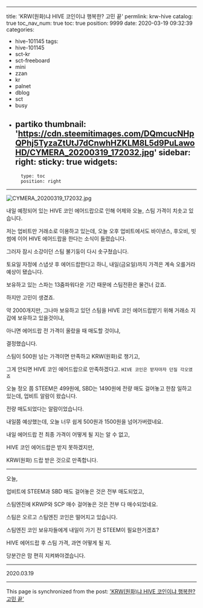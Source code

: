 
---
title: 'KRW(원화)냐 HIVE 코인이냐 행복한? 고민 끝'
permlink: krw-hive
catalog: true
toc_nav_num: true
toc: true
position: 9999
date: 2020-03-19 09:32:39
categories:
- hive-101145
tags:
- hive-101145
- sct-kr
- sct-freeboard
- mini
- zzan
- kr
- palnet
- dblog
- sct
- busy
- partiko
thumbnail: 'https://cdn.steemitimages.com/DQmcucNHpQPhj5TyzaZtUtJ7dCnwhHZKLM8L5d9PuLawoHD/CYMERA_20200319_172032.jpg'
sidebar:
    right:
        sticky: true
widgets:
    -
        type: toc
        position: right
---


![CYMERA_20200319_172032.jpg](https://cdn.steemitimages.com/DQmcucNHpQPhj5TyzaZtUtJ7dCnwhHZKLM8L5d9PuLawoHD/CYMERA_20200319_172032.jpg)

내일 예정되어 있는 HIVE 코인 에어드랍으로 인해 어제와 오늘, 스팀 가격이 치솟고 있습니다.

저는 업비트만 거래소로 이용하고 있는데, 오늘 오후 업비트에서도 바이낸스, 후오비, 빗썸에 이어 HIVE 에어드랍을 한다는 소식이 들렸습니다.

그러자 잠시 소강이던 스팀 불기둥이 다시 솟구쳤습니다.

토요일 자정에 스냅샷 후 에어드랍한다고 하니, 내일(금요일)까지 가격은 계속 오를거라 예상이 됐습니다.

보유하고 있는 스파는 13줌파워다운 기간 때문에 스팀전환은 물건너 갔죠.

하지만 고민이 생겼죠.

약 2000개지만, 그나마 보유하고 있던 스팀을 HIVE 코인 에어드랍받기 위해 거래소 지갑에 보유하고 있을것이냐,

아니면 에어드랍 전 가격이 올랐을 때 매도할 것이냐,

결정했습니다.

스팀이 500원 넘는 가격이면 만족하고 KRW(원화)로 챙기고,

그게 안되면 HIVE 코인 에어드랍으로 만족하겠다고.
`HIVE 코인은 받자마자 던질 각오였죠`

오늘 정오 쯤 STEEM은 499원에, SBD는 1490원에   전량 매도 걸어놓고 한참 일하고 있는데, 업비트 알람이 왔습니다.

전량 매도되었다는 알람이었습니다.

내일쯤 예상했는데, 오늘 너무 쉽게 500원과 1500원을 넘어가버렸네요.

내일 에어드랍 전 최종 가격이 어떻게 될 지는 알 수 없고,

HIVE 코인 에어드랍은 받지 못하겠지만,

KRW(원화) 드랍 받은 것으로 만족합니다.

---

오늘,

업비트에 STEEM과 SBD 매도 걸어놓은 것은 전부 매도되었고,

스팀엔진에 KRWP와 SCP 매수 걸어놓은 것은 전부 다 매수되었네요.

스팀은 오르고 스팀엔진 코인은 떨어지고 있습니다.

스팀엔진 코인 보유자들에게 내일이 가기 전 STEEM이 필요한거겠죠?

HIVE 에어드랍 후 스팀 가격, 과연 어떻게 될 지.

당분간은 맘 편히 지켜봐야겠습니다.

---

2020.03.19

- - -

This page is synchronized from the post: ['KRW(원화)냐 HIVE 코인이냐 행복한? 고민 끝'](https://steemit.com/@lucky2015/krw-hive)
